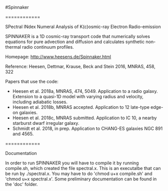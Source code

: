 #Spinnaker

============

SPectral INdex Numeral Analysis of K(c)osmic-ray Electron Radio-emission

SPINNAKER is a 1D cosmic-ray transport code that numerically solves equations for pure advection and diffusion and calculates synthetic non-thermal radio continuum profiles.

Homepage: http://www.heesens.de/Spinnaker.html

Reference: Heesen, Dettmar, Krause, Beck and Stein 2016, MNRAS, 458, 322

Papers that use the code:
- Heesen et al. 2018a, MNRAS, 474, 5049. Application to a radio galaxy. Extension to a quasi-1D model with varying radius and velocity, including adiabatic losses.
- Heesen et al. 2018b, MNRAS accepted. Application to 12 late-type edge-on galaxies.
- Heesen et al. 2018c, MNRAS submitted. Application to IC 10, a nearby starburst dwarf irregular galaxy.
- Schmidt et al. 2018, in prep. Application to CHANG-ES galaxies NGC 891 and 4565.

============

Documentation

In order to run SPINNAKER you will have to compile it by running compile.sh, which created the file spectral.x. This is an executalbe that can be run by ./spectral.x. You may have to do 'chmod u+x compile.sh' and 'chmod u+x spectral.x'. Some preliminary documentation can be found in the 'doc' folder.
